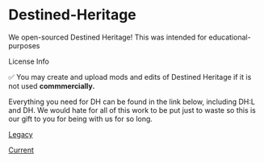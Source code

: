 # Destined-Heritage
We open-sourced Destined Heritage!
This was intended for educational-purposes

License Info

:white_check_mark: You may create and upload mods and edits of Destined Heritage if it is not used <b> commmercially. </b>

Everything you need for DH can be found in the link below, including DH:L and DH. We would hate for all of this work to be put just to waste so this is our gift to you for being with us for so long.

[Legacy](Main/legacy.rbxl)

[Current](Main/main.rbxl)
